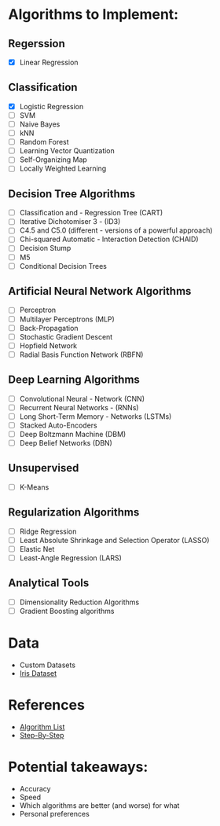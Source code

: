 # Algorithms to Implement:
## Regerssion
- [x] Linear Regression
## Classification
- [x] Logistic Regression
- [ ] SVM
- [ ] Naive Bayes
- [ ] kNN
- [ ] Random Forest
- [ ] Learning Vector Quantization
- [ ] Self-Organizing Map
- [ ] Locally Weighted Learning
## Decision Tree Algorithms
- [ ] Classification and - Regression Tree (CART)
- [ ] Iterative Dichotomiser 3 - (ID3)
- [ ] C4.5 and C5.0 (different - versions of a powerful approach)
- [ ] Chi-squared Automatic - Interaction Detection (CHAID)
- [ ] Decision Stump
- [ ] M5
- [ ] Conditional Decision Trees
## Artificial Neural Network Algorithms
- [ ] Perceptron
- [ ] Multilayer Perceptrons (MLP)
- [ ] Back-Propagation
- [ ] Stochastic Gradient Descent
- [ ] Hopfield Network
- [ ] Radial Basis Function Network (RBFN)
## Deep Learning Algorithms
- [ ] Convolutional Neural - Network (CNN)
- [ ] Recurrent Neural Networks - (RNNs)
- [ ] Long Short-Term Memory - Networks (LSTMs)
- [ ] Stacked Auto-Encoders
- [ ] Deep Boltzmann Machine (DBM)
- [ ] Deep Belief Networks (DBN)
## Unsupervised
- [ ] K-Means
## Regularization Algorithms
- [ ] Ridge Regression
- [ ] Least Absolute Shrinkage and Selection Operator (LASSO)
- [ ] Elastic Net
- [ ] Least-Angle Regression (LARS)
## Analytical Tools
- [ ] Dimensionality Reduction Algorithms
- [ ] Gradient Boosting algorithms

# Data
* Custom Datasets
* [Iris Dataset](https://archive.ics.uci.edu/ml/machine-learning-databases/iris/)

# References
* [Algorithm List](https://www.analyticsvidhya.com/blog/2017/09/common-machine-learning-algorithms/)
* [Step-By-Step](https://machinelearningmastery.com/machine-learning-in-python-step-by-step/)



# Potential takeaways:
* Accuracy
* Speed
* Which algorithms are better (and worse) for what
* Personal preferences
